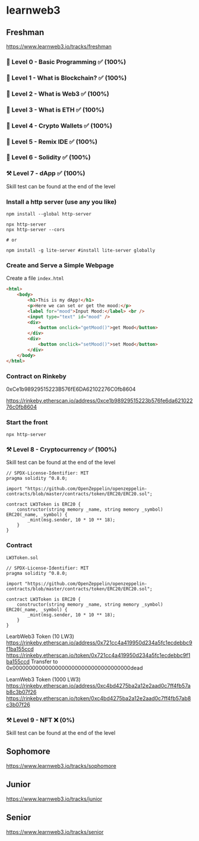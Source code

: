 # learnweb3

## Freshman
https://www.learnweb3.io/tracks/freshman

### 🔗 Level 0 - Basic Programming ✅ (100%)

### 🔗 Level 1 - What is Blockchain? ✅ (100%)

### 🔗 Level 2 - What is Web3 ✅ (100%)

### 🔗 Level 3 - What is ETH ✅ (100%)

### 🔗 Level 4 - Crypto Wallets ✅ (100%)

### 🔗 Level 5 - Remix IDE ✅ (100%)

### 🔗 Level 6 - Solidity ✅ (100%)

### ⚒️ Level 7 - dApp ✅ (100%)
Skill test can be found at the end of the level

### Install a http server (use any you like)
```shell
npm install --global http-server

npx http-server
npx http-server --cors

# or

npm install -g lite-server #install lite-server globally
```

### Create and Serve a Simple Webpage

Create a file `index.html`

```html
<html>
    <body>
        <h1>This is my dApp!</h1>
        <p>Here we can set or get the mood:</p>
        <label for="mood">Input Mood:</label> <br />
        <input type="text" id="mood" />
        <div>
            <button onclick="getMood()">get Mood</button>
        </div>
        <div>
            <button onclick="setMood()">set Mood</button>
        </div>
    </body>
</html>
```

### Contract on Rinkeby
0xCe1b98929515223B576fE6DA62102276C0fb8604

https://rinkeby.etherscan.io/address/0xce1b98929515223b576fe6da62102276c0fb8604

### Start the front
```
npx http-server
```

### ⚒️ Level 8 - Cryptocurrency ✅ (100%)
Skill test can be found at the end of the level

```
// SPDX-License-Identifier: MIT
pragma solidity ^0.8.0;

import "https://github.com/OpenZeppelin/openzeppelin-contracts/blob/master/contracts/token/ERC20/ERC20.sol";

contract LW3Token is ERC20 {
    constructor(string memory _name, string memory _symbol) ERC20(_name, _symbol) {
        _mint(msg.sender, 10 * 10 ** 18);
    }
}
```
### Contract
`LW3Token.sol`

```sol
// SPDX-License-Identifier: MIT
pragma solidity ^0.8.0;

import "https://github.com/OpenZeppelin/openzeppelin-contracts/blob/master/contracts/token/ERC20/ERC20.sol";

contract LW3Token is ERC20 {
    constructor(string memory _name, string memory _symbol) ERC20(_name, _symbol) {
        _mint(msg.sender, 10 * 10 ** 18);
    }
}
```

LearbWeb3 Token (10 LW3)
https://rinkeby.etherscan.io/address/0x721cc4a419950d234a5fc1ecdebbc9f1ba155ccd
https://rinkeby.etherscan.io/token/0x721cc4a419950d234a5fc1ecdebbc9f1ba155ccd
Transfer to 0x000000000000000000000000000000000000dead

LearnWeb3 Token (1000 LW3)
https://rinkeby.etherscan.io/address/0xc4bd4275ba2a12e2aad0c7ff4fb57ab8c3b07f26
https://rinkeby.etherscan.io/token/0xc4bd4275ba2a12e2aad0c7ff4fb57ab8c3b07f26

### ⚒️ Level 9 - NFT ❌ (0%)
Skill test can be found at the end of the level

## Sophomore
https://www.learnweb3.io/tracks/sophomore

## Junior
https://www.learnweb3.io/tracks/junior

## Senior
https://www.learnweb3.io/tracks/senior